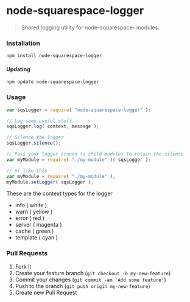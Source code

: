 node-squarespace-logger
=======================

> Shared logging utility for node-squarespace- modules.


### Installation
```shell
npm install node-squarespace-logger
```

#### Updating
```shell
npm update node-squarespace-logger
```



### Usage

```javascript
var sqsLogger = require( "node-squarespace-logger" );

// Log some useful stuff
sqsLogger.log( context, message );

// Silence the logger
sqsLogger.silence();

// Pass your logger around to child modules to retain the silence
var myModule = require( "./my-module" )( sqsLogger );

// or like this
var myModule = require( "./my-module" );
myModule.setLogger( sqsLogger );
```

These are the context types for the logger
- info ( white )
- warn ( yellow )
- error ( red )
- server ( magenta )
- cache ( green )
- template ( cyan )



### Pull Requests
1. Fork it
2. Create your feature branch (`git checkout -b my-new-feature`)
3. Commit your changes (`git commit -am 'Add some feature'`)
4. Push to the branch (`git push origin my-new-feature`)
5. Create new Pull Request
